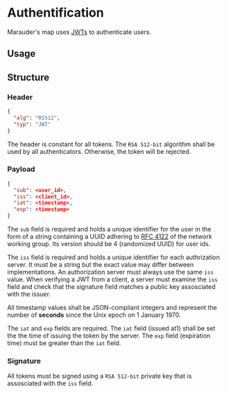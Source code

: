 # Authentification

Marauder's map uses [JWTs](https://jwt.io/) to authenticate users.

## Usage


## Structure
### Header

```json
{
  "alg": "RS512",
  "typ": "JWT"
}
```

The header is constant for all tokens. The `RSA 512-bit` algorithm shall be used by all authenticators. Otherwise, the token will be rejected.

### Payload

```json
{
  "sub": <user_id>,
  "iss": <client_id>,
  "iat": <timestamp>,
  "exp": <timestamp>
}
```

The `sub` field is required and holds a unique identifier for the user in the form of a string containing a UUID adhering to [RFC 4122](https://www.ietf.org/rfc/rfc4122.txt) of the network working group. Its version should be 4 (randomized UUID) for user ids.

The `iss` field is required and holds a unique identifier for each authrization server. It must be a string but the exact value may differ between implementations. An authorization server must always use the same `iss` value. When verifying a JWT from a client, a server must examine the `iss` field and check that the signature field matches a public key assosciated with the issuer.

All timestamp values shall be JSON-compliant integers and represent the number of __seconds__ since the Unix epoch on 1 January 1970.

The `iat` and `exp` fields are required. The `iat` field (issued at1) shall be set the the time of issuing the token by the server. The `exp` field (expiration time) must be greater than the `iat` field.

### Signature

All tokens must be signed using a `RSA 512-bit` private key that is assosciated with the `iss` field.
